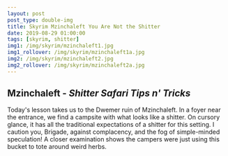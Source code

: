 ```yaml
---
layout: post
post_type: double-img
title: Skyrim Mzinchaleft You Are Not the Shitter
date: 2019-08-29 01:00:00
tags: [skyrim, shitter]
img1: /img/skyrim/mzinchaleft1.jpg
img1_rollover: /img/skyrim/mzinchaleft1a.jpg
img2: /img/skyrim/mzinchaleft2.jpg
img2_rollover: /img/skyrim/mzinchaleft2a.jpg
---
```

## Mzinchaleft - *Shitter Safari Tips n' Tricks*

Today's lesson takes us to the Dwemer ruin of Mzinchaleft. In a foyer near the entrance, we find a campsite with what looks like a shitter. On cursory glance, it has all the traditional expectations of a shitter for this setting. I caution you, Brigade, against complacency, and the fog of simple-minded speculation! A closer examination shows the campers were just using this bucket to tote around weird herbs. 

